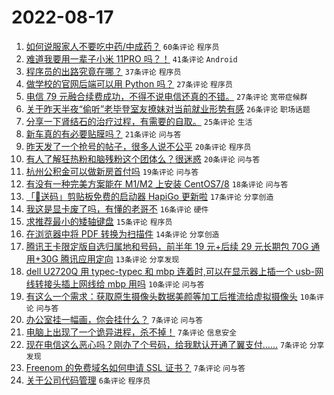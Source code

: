 # 2022-08-17

1. [如何说服家人不要吃中药/中成药？](https://www.v2ex.com/t/873407) `60条评论` `程序员`
1. [难道我要用一辈子小米 11PRO 吗？！](https://www.v2ex.com/t/873345) `41条评论` `Android`
1. [程序员的出路究竟在哪？](https://www.v2ex.com/t/873394) `37条评论` `程序员`
1. [做学校的官网后端可以用 Python 吗？](https://www.v2ex.com/t/873408) `27条评论` `程序员`
1. [电信 79 元融合续费成功，不得不说电信还真的不错。](https://www.v2ex.com/t/873347) `27条评论` `宽带症候群`
1. [关于昨天半夜“偷听”老毕登室友撩妹对当前就业形势有感](https://www.v2ex.com/t/873353) `26条评论` `职场话题`
1. [分享一下肾结石的治疗过程，有需要的自取。](https://www.v2ex.com/t/873352) `25条评论` `生活`
1. [新车真的有必要贴膜吗？](https://www.v2ex.com/t/873422) `21条评论` `问与答`
1. [昨天发了一个抢号的帖子，很多人说不公平](https://www.v2ex.com/t/873363) `20条评论` `程序员`
1. [有人了解狂热粉和脑残粉这个团体么？很迷惑](https://www.v2ex.com/t/873350) `20条评论` `问与答`
1. [杭州公积金可以做新房首付吗](https://www.v2ex.com/t/873354) `19条评论` `问与答`
1. [有没有一种完美方案能在 M1/M2 上安装 CentOS7/8](https://www.v2ex.com/t/873348) `18条评论` `问与答`
1. [「🎉送码」剪贴板免费的启动器 HapiGo 更新啦](https://www.v2ex.com/t/873405) `17条评论` `分享创造`
1. [我这是显卡废了吗，有懂的老哥不](https://www.v2ex.com/t/873404) `16条评论` `硬件`
1. [求推荐最小的矮轴键盘](https://www.v2ex.com/t/873355) `15条评论` `程序员`
1. [在浏览器中将 PDF 转换为扫描件](https://www.v2ex.com/t/873344) `14条评论` `分享创造`
1. [腾讯王卡限定版自选归属地和号码，前半年 19 元+后续 29 元长期包 70G 通用+30G 腾讯应用定向](https://www.v2ex.com/t/873423) `13条评论` `分享发现`
1. [dell U2720Q 用 typec-typec 和 mbp 连着时,可以在显示器上插一个 usb-网线转接头插上网线给 mbp 用吗](https://www.v2ex.com/t/873385) `10条评论` `问与答`
1. [有这么一个需求：获取原生摄像头数据美颜等加工后推流给虚拟摄像头](https://www.v2ex.com/t/873384) `10条评论` `问与答`
1. [办公室挂一幅画，你会挂什么？](https://www.v2ex.com/t/873432) `7条评论` `问与答`
1. [电脑上出现了一个诡异进程，杀不掉！](https://www.v2ex.com/t/873401) `7条评论` `信息安全`
1. [现在电信这么恶心吗？刚办了个号码，给我默认开通了翼支付……](https://www.v2ex.com/t/873368) `7条评论` `分享发现`
1. [Freenom 的免费域名如何申请 SSL 证书？](https://www.v2ex.com/t/873346) `7条评论` `问与答`
1. [关于公司代码管理](https://www.v2ex.com/t/873420) `6条评论` `程序员`
